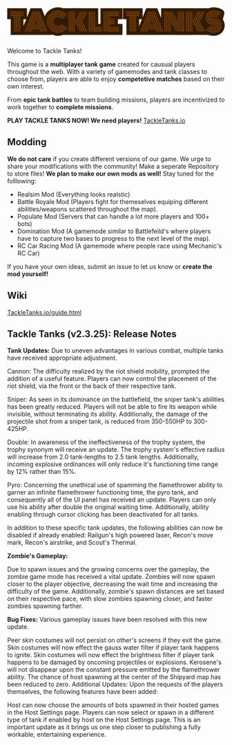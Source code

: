 # ![Tackle Tanks!](https://raw.githubusercontent.com/LeechLab/Tackle-Tanks/main/HTML_images/title.svg)
Welcome to Tackle Tanks!

This game is a **multiplayer tank game** created for causual players throughout the web. With a variety of gamemodes and tank classes to choose from, players are able to enjoy **competetive matches** based on their own interest.

From **epic tank battles** to team building missions, players are incentivized to work together to **complete missions**.


**PLAY TACKLE TANKS NOW! We need players!** [TackleTanks.io](https://leechlab.github.io/Tackle-Tanks)

## Modding
**We do not care** if you create different versions of our game. We urge to share your modifications with the community! Make a seperate Repository to store files! **We plan to make our own mods as well!** Stay tuned for the folllowing:

 - Realsim Mod (Everything looks realstic)
 - Battle Royale Mod (Players fight for themeselves equiping different abilities/weapons scattered throughout the map).
 - Populate Mod (Servers that can handle a lot more players and 100+ bots)
 - Domination Mod (A gamemode similar to Battlefeild's where players have to capture two bases to progress to the next level of the map).
 - RC Car Racing Mod (A gamemode where people race using Mechanic's RC Car)

If you have your own ideas, submit an issue to let us know or **create the mod yourself!**

## Wiki
[TackleTanks.io/guide.html](https://leechlab.github.io/Tackle-Tanks/guide.html)

## Tackle Tanks (v2.3.25): Release Notes

**Tank Updates:**
Due to uneven advantages in various combat, multiple tanks have received appropriate adjustment.

Cannon: The difficulty realized by the riot shield mobility, prompted the addition of a useful feature. Players can now control the placement of the riot shield, via the front or the back of their respective tank.

Sniper: As seen in its dominance on the battlefield, the sniper tank's abilities has been greatly reduced. Players will not be able to fire its weapon while invisible, without terminating its ability. Additionally, the damage of the projectile shot from a sniper tank, is reduced from 350-550HP to 300-425HP.

Double: In awareness of the ineffectiveness of the trophy system, the trophy synonym will receive an update. The trophy system's effective radius will increase from 2.0 tank-lengths to 2.5 tank lengths. Additionally, incoming explosive ordinances will only reduce it's functioning time range by 12% rather than 15%.

Pyro: Concerning the unethical use of spamming the flamethrower ability to garner an infinite flamethrower functioning time, the pyro tank, and consequently all of the UI panel has received an update. Players can only use his ability after double the original waiting time. Additionally, ability enabling through cursor clicking has been deactivated for all tanks.

In addition to these specific tank updates, the following abilities can now be disabled if already enabled: Railgun's high powered laser, Recon's move mark, Recon's airstrike, and Scout's Thermal.

**Zombie's Gameplay:**

Due to spawn issues and the growing concerns over the gameplay, the zombie game mode has received a vital update. Zombies will now spawn closer to the player objective, decreasing the wait time and increasing the difficulty of the game. Additionally, zombie's spawn distances are set based on their respective pace, with slow zombies spawning closer, and faster zombies spawning farther.

**Bug Fixes:**
Various gameplay issues have been resolved with this new update.

Peer skin costumes will not persist on other's screens if they exit the game.
Skin costumes will now effect the gauss water filter if player tank happens to ignite.
Skin costumes will now effect the brightness filter if player tank happens to be damaged by oncoming projectiles or explosions.
Kerosene's will not disappear upon the constant pressure emitted by the flamethrower ability.
The chance of host spawning at the center of the Shipyard map has been reduced to zero.
Additional Updates:
Upon the requests of the players themselves, the following features have been added:

Host can now choose the amounts of bots spawned in their hosted games in the Host Settings page.
Players can now select or spawn in a different type of tank if enabled by host on the Host Settings page.
This is an important update as it brings us one step closer to publishing a fully workable, entertaining experience.
